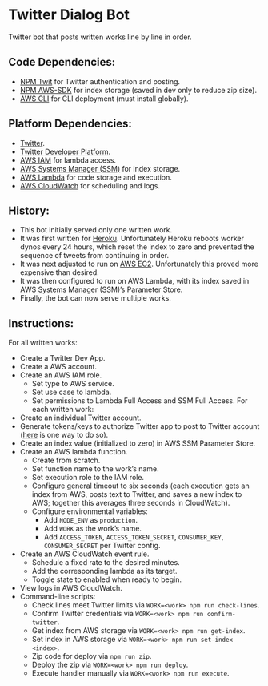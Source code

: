 # Twitter Dialog Bot

Twitter bot that posts written works line by line in order.

## Code Dependencies:
- [NPM Twit](https://www.npmjs.com/package/twit) for Twitter authentication and posting.
- [NPM AWS-SDK](https://www.npmjs.com/package/aws-sdk) for index storage (saved in dev only to reduce zip size).
- [AWS CLI](https://docs.aws.amazon.com/cli/index.html) for CLI deployment (must install globally).

## Platform Dependencies:
- [Twitter](https://twitter.com/).
- [Twitter Developer Platform](https://developer.twitter.com/en/docs/basics/apps/overview).
- [AWS IAM](https://aws.amazon.com/iam/) for lambda access.
- [AWS Systems Manager (SSM)](https://aws.amazon.com/systems-manager/) for index storage.
- [AWS Lambda](https://aws.amazon.com/lambda/) for code storage and execution.
- [AWS CloudWatch](https://aws.amazon.com/cloudwatch/) for scheduling and logs.

## History:
- This bot initially served only one written work.
- It was first written for [Heroku](https://www.heroku.com/). Unfortunately Heroku reboots worker dynos every 24 hours, which reset the index to zero and prevented the sequence of tweets from continuing in order.
- It was next adjusted to run on [AWS EC2](https://aws.amazon.com/ec2/). Unfortunately this proved more expensive than desired.
- It was then configured to run on AWS Lambda, with its index saved in AWS Systems Manager (SSM)’s Parameter Store.
- Finally, the bot can now serve multiple works.

## Instructions:
For all written works:
- Create a Twitter Dev App.
- Create a AWS account.
- Create an AWS IAM role.
  - Set type to AWS service.
  - Set use case to lambda.
  - Set permissions to Lambda Full Access and SSM Full Access.
For each written work:
- Create an individual Twitter account.
- Generate tokens/keys to authorize Twitter app to post to Twitter account ([here](https://medium.com/geekculture/how-to-create-multiple-bots-with-a-single-twitter-developer-account-529eaba6a576) is one way to do so).
- Create an index value (initialized to zero) in AWS SSM Parameter Store.
- Create an AWS lambda function.
  - Create from scratch.
  - Set function name to the work’s name.
  - Set execution role to the IAM role.
  - Configure general timeout to six seconds (each execution gets an index from AWS, posts text to Twitter, and saves a new index to AWS; together this averages three seconds in CloudWatch).
  - Configure environmental variables:
      - Add `NODE_ENV` as `production`.
      - Add `WORK` as the work’s name.
      - Add `ACCESS_TOKEN`, `ACCESS_TOKEN_SECRET`, `CONSUMER_KEY`, `CONSUMER_SECRET` per Twitter config.
- Create an AWS CloudWatch event rule.
  - Schedule a fixed rate to the desired minutes.
  - Add the corresponding lambda as its target.
  - Toggle state to enabled when ready to begin.
- View logs in AWS CloudWatch.
- Command-line scripts:
    - Check lines meet Twitter limits via `WORK=<work> npm run check-lines`.
    - Confirm Twitter credentials via `WORK=<work> npm run confirm-twitter`.
    - Get index from AWS storage via `WORK=<work> npm run get-index`.
    - Set index in AWS storage via `WORK=<work> npm run set-index <index>`.
    - Zip code for deploy via `npm run zip`.
    - Deploy the zip via `WORK=<work> npm run deploy`.
    - Execute handler manually via `WORK=<work> npm run execute`.
